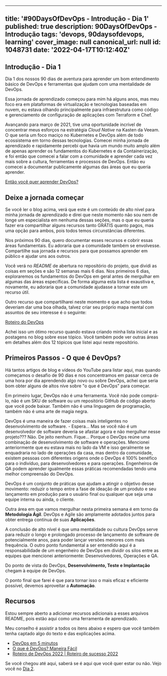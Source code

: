 
---
title: '#90DaysOfDevOps - Introdução - Dia 1'
published: true
description: 90DaysOfDevOps - Introdução
tags: 'devops, 90daysofdevops, learning'
cover_image: null
canonical_url: null
id: 1048731
date: '2022-04-17T10:12:40Z'
---

## Introdução - Dia 1

Dia 1 dos nossos 90 dias de aventura para aprender um bom entendimento básico de DevOps e ferramentas que ajudam com uma mentalidade de DevOps.

Essa jornada de aprendizado começou para mim há alguns anos, mas meu foco era em plataformas de virtualização e tecnologias baseadas em nuvem, eu estava olhando principalmente para infraestrutura como código e gerenciamento de configuração de aplicações com Terraform e Chef.

Avançando para março de 2021, tive uma oportunidade incrível de concentrar meus esforços na estratégia _Cloud Native_ na Kasten da Veeam. O que seria um foco maciço no Kubernetes e DevOps além de todo ecossistema em torno dessas tecnologias. Comecei minha jornada de aprendizado e rapidamente percebi que havia um mundo muito amplo além de apenas aprender os fundamentos do Kubernetes e da Containerização, e foi então que comecei a falar com a comunidade e aprender cada vez mais sobre a cultura, ferramentas e processos de DevOps. Então eu comecei a documentar publicamente algumas das áreas que eu queria aprender.

[Então você quer aprender DevOps?](https://blog.kasten.io/devops-learning-curve)

## Deixe a jornada começar

Se você ler o blog acima, verá que este é um conteúdo de alto nível para minha jornada de aprendizado e direi que neste momento não sou nem de longe um especialista em nenhuma dessas seções, mas o que eu queria fazer era compartilhar alguns recursos tanto GRÁTIS quanto pagos, mas uma opção para ambos, pois todos temos circunstâncias diferentes.

Nos próximos 90 dias, quero documentar esses recursos e cobrir essas áreas fundamentais. Eu adoraria que a comunidade também se envolvesse. Compartilhe sua jornada e recursos para que possamos aprender em público e ajudar uns aos outros.

Você verá no _README_ de abertura no repositório do projeto, que dividi as coisas em seções e são 12 semanas mais 6 dias. Nos primeiros 6 dias, exploraremos os fundamentos do DevOps em geral antes de mergulhar em algumas das áreas específicas. De forma alguma esta lista é exaustiva e, novamente, eu adoraria que a comunidade ajudasse a tornar este um recurso útil.

Outro recurso que compartilharei neste momento e que acho que todos deveriam dar uma boa olhada, talvez criar seu próprio mapa mental com assuntos de seu interesse é o seguinte:

[Roteiro do DevOps](https://roadmap.sh/devops)

Achei isso um ótimo recurso quando estava criando minha lista inicial e as postagens no blog sobre esse tópico. Você também pode ver outras áreas em detalhes além dos 12 tópicos que listei aqui neste repositório.

## Primeiros Passos - O que é DevOps?

Há tantos artigos de blog e vídeos do YouTube para listar aqui, mas quando começamos o desafio de 90 dias e nos concentramos em passar cerca de uma hora por dia aprendendo algo novo ou sobre DevOps, achei que seria bom obter alguns de altos níve sobre "o que é DevOps" para começar.

Em primeiro lugar, DevOps não é uma ferramenta. Você não pode comprá-lo, não é um SKU de software ou um repositório GitHub de código aberto que você pode baixar. Também não é uma linguagem de programação, também não é uma arte de magia negra.

DevOps é uma maneira de fazer coisas mais inteligentes no desenvolvimento de software. - Espera... Mas se você não é um desenvolvedor de software deveria se afastar agora e não mergulhar nesse projeto??? Não. De jeito nenhum. Fique... Porque o DevOps reúne uma combinação de desenvolvimento de software e operações. Mencionei anteriormente que eu estava mais no lado da VM e isso geralmente se enquadraria no lado de operações da casa, mas dentro da comunidade, existem pessoas com diferentes origens onde o DevOps é 100% benéfico para o indivíduo, para desenvolvedores e para operações. Engenheiros de QA podem aprender igualmente essas práticas recomendadas tendo uma melhor compreensão do DevOps.

DevOps é um conjunto de práticas que ajudam a atingir o objetivo desse movimento: reduzir o tempo entre a fase de ideação de um produto e seu lançamento em produção para o usuário final ou qualquer que seja uma equipe interna ou ainda, o cliente.

Outra área em que vamos mergulhar nesta primeira semana é em torno da **Metodologia Ágil**. DevOps e Agile são amplamente adotados juntos para obter entrega contínua de suas **Aplicações**.

A conclusão de alto nível é que uma mentalidade ou cultura DevOps serve para reduzir o longo e prolongado processo de lançamento de software de potencialmente anos, para poder lançar versões menores com mais frequência. O outro ponto fundamental a ser entendido aqui é a responsabilidade de um engenheiro de DevOps em dividir os silos entre as equipes que mencionei anteriormente: Desenvolvedores, Operações e QA.

Do ponto de vista do DevOps, **Desenvolvimento, Teste e Implantação** chegam à equipe de DevOps.

O ponto final que farei é que para tornar isso o mais eficaz e eficiente possível, devemos aproveitar a **Automação**.

## Recursos

Estou sempre aberto a adicionar recursos adicionais a esses arquivos README, pois estão aqui como uma ferramenta de aprendizado.

Meu conselho é assistir a todos os itens abaixo e espero que você também tenha captado algo do texto e das explicações acima.

- [DevOps em 5 minutos](https://www.youtube.com/watch?v=Xrgk023l4lI)
- [O que é DevOps? Maneira Fácil](https://www.youtube.com/watch?v=_Gpe1Zn-1fE&t=43s)
- [Roteiro de DevOps 2022 | Roteiro de sucesso 2022](https://www.youtube.com/watch?v=7l_n97Mt0ko)

Se você chegou até aqui, saberá se é aqui que você quer estar ou não. Vejo você no [Dia 2](day02.md).

